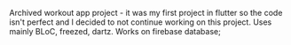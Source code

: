 Archived workout app project - it was my first project in flutter so the code isn't perfect and I decided to not continue working on this project.
Uses mainly BLoC, freezed, dartz.
Works on firebase database;
